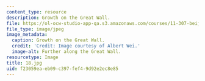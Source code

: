 ```yaml
---
content_type: resource
description: Growth on the Great Wall.
file: https://ol-ocw-studio-app-qa.s3.amazonaws.com/courses/11-307-beijing-urban-design-studio-summer-2006/f23059eaeb09c397fef49d92e2ec8e85_18.jpg
file_type: image/jpeg
image_metadata:
  caption: Growth on the Great Wall.
  credit: 'Credit: Image courtesy of Albert Wei.'
  image-alt: Further along the Great Wall.
resourcetype: Image
title: 18.jpg
uid: f23059ea-eb09-c397-fef4-9d92e2ec8e85
---
```

